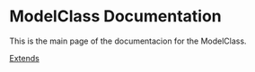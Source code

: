ModelClass Documentation
========================

This is the main page of the documentacion for the ModelClass.

[Extends](extends.md)
